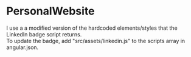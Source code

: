 # PersonalWebsite

I use a a modified version of the hardcoded elements/styles that the LinkedIn badge script returns.  
To update the badge, add "src/assets/linkedin.js" to the scripts array in angular.json.
